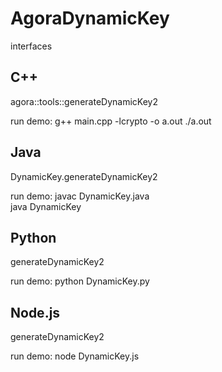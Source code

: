# AgoraDynamicKey

interfaces

## C++
agora::tools::generateDynamicKey2

run demo:
g++ main.cpp -lcrypto -o a.out
./a.out

## Java
DynamicKey.generateDynamicKey2

run demo:
javac DynamicKey.java   
java DynamicKey

## Python
generateDynamicKey2

run demo:
python DynamicKey.py 

## Node.js
generateDynamicKey2

run demo:
node DynamicKey.js
